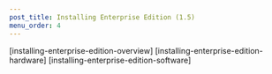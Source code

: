 ```yaml
---
post_title: Installing Enterprise Edition (1.5)
menu_order: 4
---
```

[installing-enterprise-edition-overview] [installing-enterprise-edition-hardware] [installing-enterprise-edition-software]